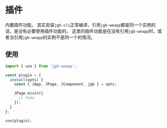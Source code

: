 # 插件

内置插件功能。
其实安装`jgb-cli`正常编译，引用`jgb-weapp`都是同一个实例的话，是没有必要使用插件功能的。
这里的插件功能是在没有引用`jgb-weapp`时，或者当引用`jgb-weapp`的实例不是同一个的情况。

## 使用

```ts
import { use } from 'jgb-weapp';

const plugin = {
  install(opts) {
    const { JApp, JPage, JComponent, jgb } = opts;

    JPage.mixin({
      // todo
    });
  }
};

use(plugin);
```
